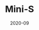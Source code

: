 ---
date: '2020-09'
title: 'Mini-S'
description: 'Prototyped a psychological check-up app for the public health establishment Barthélémy Durand'
stack:
  - React Native
github: ''
website: ''
---